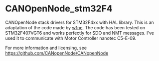 # CANOpenNode_stm32F4
CANOpenNode stack drivers for STM32F4xx with HAL library.
This is an adaptation of the code made by <a href = "https://github.com/w1ne/CANOpenNode-CubeMX-HAL" >w1ne</a>. The code has been tested on STM32F407VGT6 and works perfectly for SDO and NMT messages. I've used it to communicate with Motor Controller nanotec C5-E-09.

For more information and licensing, see https://github.com/CANopenNode/CANopenNode
